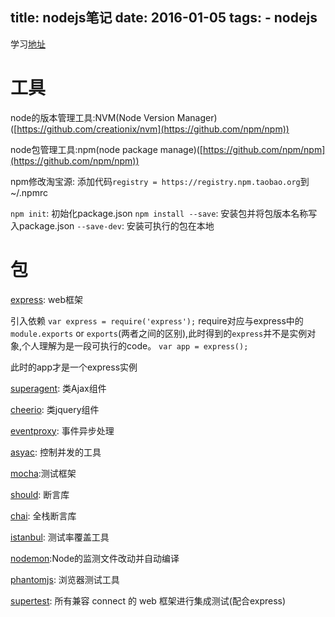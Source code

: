 title: nodejs笔记
date: 2016-01-05
tags: 
    - nodejs
---

学习[地址](https://github.com/alsotang/node-lessons)
<!--more--> 
# 工具

node的版本管理工具:NVM(Node Version Manager)([https://github.com/creationix/nvm](https://github.com/npm/npm))

node包管理工具:npm(node package manage)([https://github.com/npm/npm](https://github.com/npm/npm))


npm修改淘宝源: 添加代码`registry = https://registry.npm.taobao.org`到~/.npmrc

`npm init`: 初始化package.json
`npm install --save`: 安装包并将包版本名称写入package.json
`--save-dev`: 安装可执行的包在本地



# 包

[express](http://expressjs.com): web框架

引入依赖 `var express = require('express');`
require对应与express中的`module.exports` or `exports`(两者之间的区别),此时得到的`express`并不是实例对象,个人理解为是一段可执行的code。
`var app = express();`

此时的app才是一个express实例

[superagent](http://visionmedia.github.com/superagent/): 类Ajax组件

[cheerio](http://cheeriojs.github.io/cheerio/): 类jquery组件


[eventproxy](https://github.com/JacksonTian/eventproxy): 事件异步处理

[asyac](https://github.com/caolan/async): 控制并发的工具


[mocha](http://mochajs.org/):测试框架

[should](https://github.com/tj/should.js): 断言库

[chai](http://chaijs.com/): 全栈断言库

[istanbul](https://github.com/gotwarlost/istanbul): 测试率覆盖工具

[nodemon](https://github.com/remy/nodemon):Node的监测文件改动并自动编译

[phantomjs](http://phantomjs.org/): 浏览器测试工具

[supertest](https://github.com/tj/supertest): 所有兼容 connect 的 web 框架进行集成测试(配合express)


